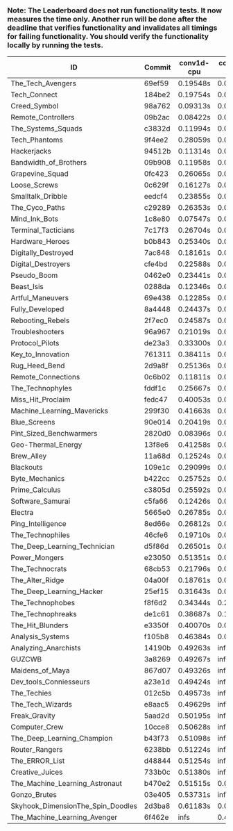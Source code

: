 ### Note: The Leaderboard does not run functionality tests. It now measures the time only. Another run will be done after the deadline that verifies functionality and invalidates all timings for failing functionality. You should verify the functionality locally by running the tests.

|ID|Commit|conv1d-cpu|conv1d-gpu|DWSPConv2D-gpu|gemm-gpu|avg|
|-|-|-|-|-|-|-|
|The_Tech_Avengers|69ef59|0.19548s|0.06152s|3.18832s|1.90296s|1.33707s|
|Tech_Connect|184be2|0.19754s|0.06807s|3.07931s|2.07553s|1.35511s|
|Creed_Symbol|98a762|0.09313s|0.04878s|3.28196s|1.99810s|1.35549s|
|Remote_Controllers|09b2ac|0.08422s|0.04902s|3.34215s|1.96932s|1.36118s|
|The_Systems_Squads|c3832d|0.11994s|0.04674s|3.35606s|1.93510s|1.36446s|
|Tech_Phantoms|9f4ee2|0.28059s|0.08651s|3.10164s|2.04519s|1.37848s|
|Hackerjacks|94512b|0.11314s|0.06438s|3.34502s|2.09327s|1.40395s|
|Bandwidth_of_Brothers|09b908|0.11958s|0.06866s|3.40385s|2.02730s|1.40485s|
|Grapevine_Squad|0fc423|0.26065s|0.06789s|3.32526s|1.97120s|1.40625s|
|Loose_Screws|0c629f|0.16127s|0.07367s|3.35107s|2.07705s|1.41577s|
|Smalltalk_Dribble|eedcf4|0.23855s|0.06813s|3.27055s|2.10209s|1.41983s|
|The_Cyco_Paths|c29289|0.26353s|0.07628s|3.42566s|1.92362s|1.42227s|
|Mind_Ink_Bots|1c8e80|0.07547s|0.07330s|3.32102s|2.22100s|1.42270s|
|Terminal_Tacticians|7c17f3|0.26704s|0.06875s|3.29847s|2.06257s|1.42421s|
|Hardware_Heroes|b0b843|0.25340s|0.07818s|3.30404s|2.06234s|1.42449s|
|Digitally_Destroyed|7ac848|0.18161s|0.06797s|3.37402s|2.11718s|1.43520s|
|Digital_Destroyers|cfe4bd|0.22588s|0.06653s|3.27813s|2.17057s|1.43528s|
|Pseudo_Boom|0462e0|0.23441s|0.04766s|3.31857s|2.14505s|1.43642s|
|Beast_Isis|0288da|0.12346s|0.09421s|3.42810s|2.10403s|1.43745s|
|Artful_Maneuvers|69e438|0.12285s|0.07670s|3.36866s|2.18376s|1.43799s|
|Fully_Developed|8a4448|0.24437s|0.06482s|3.18142s|2.26233s|1.43824s|
|Rebooting_Rebels|2f7ec0|0.24587s|0.06767s|3.29485s|2.14717s|1.43889s|
|Troubleshooters|96a967|0.21019s|0.06376s|3.40043s|2.08180s|1.43905s|
|Protocol_Pilots|de23a3|0.33300s|0.07243s|3.35727s|2.03369s|1.44910s|
|Key_to_Innovation|761311|0.38411s|0.04872s|3.35230s|2.04197s|1.45678s|
|Rug_Heed_Bend|2d9a8f|0.25136s|0.06376s|3.27585s|2.24930s|1.46007s|
|Remote_Connections|0c6b02|0.11811s|0.04793s|3.42376s|2.27051s|1.46508s|
|The_Technophyles|fddf1c|0.25667s|0.04656s|3.46534s|2.10676s|1.46883s|
|Miss_Hit_Proclaim|fedc47|0.40053s|0.07580s|3.33478s|2.07290s|1.47100s|
|Machine_Learning_Mavericks|299f30|0.41663s|0.07313s|3.10743s|2.28848s|1.47142s|
|Blue_Screens|90e014|0.20419s|0.06584s|3.35603s|2.26996s|1.47401s|
|Pint_Sized_Benchwarmers|2820d0|0.08396s|0.05674s|3.35487s|2.43659s|1.48304s|
|Geo-Thermal_Energy|13f8e6|0.41258s|0.07709s|3.39435s|2.15815s|1.51054s|
|Brew_Alley|11a68d|0.12524s|0.05134s|3.42522s|2.47798s|1.51994s|
|Blackouts|109e1c|0.29099s|0.06977s|3.37282s|2.38842s|1.53050s|
|Byte_Mechanics|b422cc|0.25752s|0.05218s|3.46783s|2.43855s|1.55402s|
|Prime_Calculus|c3805d|0.25592s|0.09427s|3.50307s|2.48924s|1.58562s|
|Software_Samurai|c5fa66|0.12426s|0.05003s|3.36556s|2.84333s|1.59579s|
|Electra|5665e0|0.26785s|0.06963s|3.79787s|2.26184s|1.59930s|
|Ping_Intelligence|8ed66e|0.26812s|0.06178s|3.76137s|2.39841s|1.62242s|
|The_Technophiles|46cfe6|0.19710s|0.06685s|3.34214s|4.71742s|2.08088s|
|The_Deep_Learning_Technician|d5f86d|0.26501s|0.06911s|3.29680s|4.70194s|2.08321s|
|Power_Mongers|e23050|0.51351s|0.05101s|3.48227s|4.97564s|2.25561s|
|The_Technocrats|68cb53|0.21796s|0.08659s|3.44202s|5.95502s|2.42540s|
|The_Alter_Ridge|04a00f|0.18761s|0.08375s|infs|4.63550s|infs|
|The_Deep_Learning_Hacker|25ef15|0.31643s|0.07601s|infs|4.70994s|infs|
|The_Technophobes|f8f6d2|0.34344s|0.20702s|infs|2.07509s|infs|
|The_Technophreaks|de1c61|0.38687s|0.15081s|infs|2.07820s|infs|
|The_Hit_Blunders|e3350f|0.40070s|0.06426s|infs|4.74340s|infs|
|Analysis_Systems|f105b8|0.46384s|0.04836s|infs|infs|infs|
|Analyzing_Anarchists|14190b|0.49263s|infs|infs|4.63338s|infs|
|GUZCWB|3a8269|0.49267s|infs|infs|4.82309s|infs|
|Maidens_of_Maya|867d07|0.49326s|infs|infs|4.63071s|infs|
|Dev_tools_Conniesseurs|a23e1d|0.49424s|infs|infs|4.64295s|infs|
|The_Techies|012c5b|0.49573s|infs|infs|4.69673s|infs|
|The_Tech_Wizards|e8aac5|0.49629s|infs|infs|4.64651s|infs|
|Freak_Gravity|5aad2d|0.50195s|infs|infs|4.79612s|infs|
|Computer_Crew|10cce8|0.50628s|infs|infs|4.70362s|infs|
|The_Deep_Learning_Champion|b43f73|0.51098s|infs|infs|4.72049s|infs|
|Router_Rangers|6238bb|0.51224s|infs|infs|4.69706s|infs|
|The_ERROR_List|d48844|0.51254s|infs|infs|4.76262s|infs|
|Creative_Juices|733b0c|0.51380s|infs|infs|4.64317s|infs|
|The_Machine_Learning_Astronaut|b470e2|0.51515s|0.07683s|3.32129s|infs|infs|
|Gonzo_Brutes|03e405|0.53731s|infs|infs|4.80579s|infs|
|Skyhook_DimensionThe_Spin_Doodles|2d3ba8|0.61183s|0.08321s|infs|2.58702s|infs|
|The_Machine_Learning_Avenger|6f462e|infs|0.44169s|infs|4.72194s|infs|
